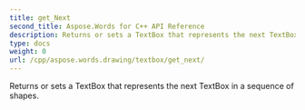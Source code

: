 ```yaml
---
title: get_Next
second_title: Aspose.Words for C++ API Reference
description: Returns or sets a TextBox that represents the next TextBox in a sequence of shapes. 
type: docs
weight: 0
url: /cpp/aspose.words.drawing/textbox/get_next/
---
```


Returns or sets a TextBox that represents the next TextBox in a sequence of shapes. 

